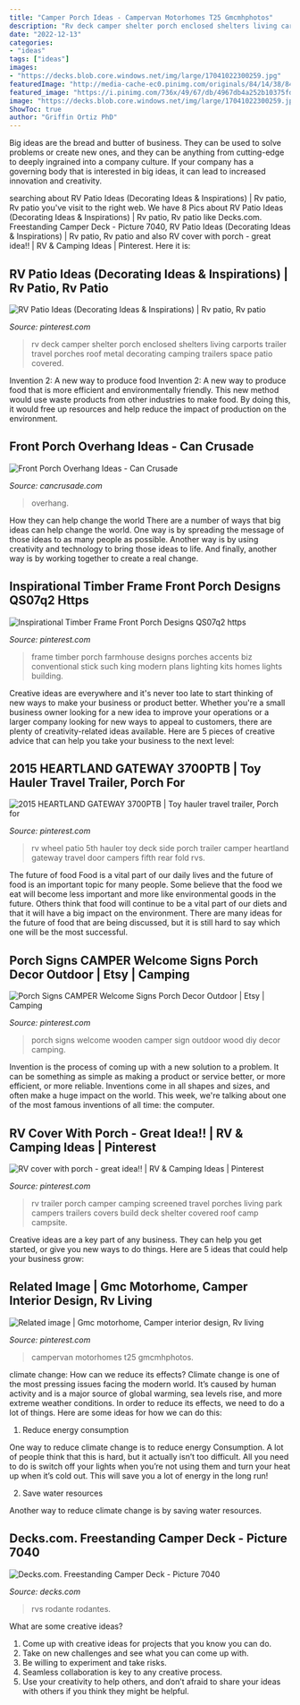 ```yaml
---
title: "Camper Porch Ideas - Campervan Motorhomes T25 Gmcmhphotos"
description: "Rv deck camper shelter porch enclosed shelters living carports trailer travel porches roof metal decorating camping trailers space patio covered"
date: "2022-12-13"
categories:
- "ideas"
tags: ["ideas"]
images:
- "https://decks.blob.core.windows.net/img/large/17041022300259.jpg"
featuredImage: "http://media-cache-ec0.pinimg.com/originals/84/14/38/8414380b6e54b819562ebb513b304dbb.jpg"
featured_image: "https://i.pinimg.com/736x/49/67/db/4967db4a252b10375fdcd294a356f83f--heartland-ideas.jpg"
image: "https://decks.blob.core.windows.net/img/large/17041022300259.jpg"
ShowToc: true
author: "Griffin Ortiz PhD"
---
```



Big ideas are the bread and butter of business. They can be used to solve problems or create new ones, and they can be anything from cutting-edge to deeply ingrained into a company culture. If your company has a governing body that is interested in big ideas, it can lead to increased innovation and creativity.

	

		
searching about RV Patio Ideas (Decorating Ideas &amp; Inspirations) | Rv patio, Rv patio you've visit to the right web. We have 8 Pics about RV Patio Ideas (Decorating Ideas &amp; Inspirations) | Rv patio, Rv patio like Decks.com. Freestanding Camper Deck - Picture 7040, RV Patio Ideas (Decorating Ideas &amp; Inspirations) | Rv patio, Rv patio and also RV cover with porch - great idea!! | RV &amp; Camping Ideas | Pinterest. Here it is:
		
    
## RV Patio Ideas (Decorating Ideas &amp; Inspirations) | Rv Patio, Rv Patio

<img loading=lazy src="https://i.pinimg.com/736x/d7/56/41/d75641b21fc56b4efd6a79faa2ac85d9.jpg" onerror="this.onerror=null;this.src='https://tse3.mm.bing.net/th?id=OIP.Kk1jyk1UVszZPfS_joA-QgHaEa&amp;pid=15.1';" alt="RV Patio Ideas (Decorating Ideas &amp; Inspirations) | Rv patio, Rv patio">

_Source: pinterest.com_

>rv deck camper shelter porch enclosed shelters living carports trailer travel porches roof metal decorating camping trailers space patio covered. 

	

Invention 2: A new way to produce food
Invention 2: A new way to produce food that is more efficient and environmentally friendly. This new method would use waste products from other industries to make food. By doing this, it would free up resources and help reduce the impact of production on the environment.

    
## Front Porch Overhang Ideas - Can Crusade

<img loading=lazy src="https://cdn.cancrusade.com/wp-content/uploads/front-porch-overhang-ideas_513657.jpg" onerror="this.onerror=null;this.src='https://tse1.mm.bing.net/th?id=OIP.jIWqute6XjnUwg4_DDfijgHaJ4&amp;pid=15.1';" alt="Front Porch Overhang Ideas - Can Crusade">

_Source: cancrusade.com_

>overhang. 

	

How they can help change the world
There are a number of ways that big ideas can help change the world. One way is by spreading the message of those ideas to as many people as possible. Another way is by using creativity and technology to bring those ideas to life. And finally, another way is by working together to create a real change.

    
## Inspirational Timber Frame Front Porch Designs QS07q2 Https

<img loading=lazy src="https://i.pinimg.com/originals/34/fc/75/34fc759c6283a7f3ad06bbc0f9a66c1c.jpg" onerror="this.onerror=null;this.src='https://tse3.mm.bing.net/th?id=OIP.uGbnLNGf4o9kKTlTtyV3tAHaFj&amp;pid=15.1';" alt="Inspirational Timber Frame Front Porch Designs QS07q2 https">

_Source: pinterest.com_

>frame timber porch farmhouse designs porches accents biz conventional stick such king modern plans lighting kits homes lights building. 

	

Creative ideas are everywhere and it's never too late to start thinking of new ways to make your business or product better. Whether you're a small business owner looking for a new idea to improve your operations or a larger company looking for new ways to appeal to customers, there are plenty of creativity-related ideas available. Here are 5 pieces of creative advice that can help you take your business to the next level: 

    
## 2015 HEARTLAND GATEWAY 3700PTB | Toy Hauler Travel Trailer, Porch For

<img loading=lazy src="https://i.pinimg.com/736x/49/67/db/4967db4a252b10375fdcd294a356f83f--heartland-ideas.jpg" onerror="this.onerror=null;this.src='https://tse1.mm.bing.net/th?id=OIP.zemtEBbljedxSzE0SImmaAHaE6&amp;pid=15.1';" alt="2015 HEARTLAND GATEWAY 3700PTB | Toy hauler travel trailer, Porch for">

_Source: pinterest.com_

>rv wheel patio 5th hauler toy deck side porch trailer camper heartland gateway travel door campers fifth rear fold rvs. 

	

The future of food
Food is a vital part of our daily lives and the future of food is an important topic for many people. Some believe that the food we eat will become less important and more like environmental goods in the future. Others think that food will continue to be a vital part of our diets and that it will have a big impact on the environment. There are many ideas for the future of food that are being discussed, but it is still hard to say which one will be the most successful.

    
## Porch Signs CAMPER Welcome Signs Porch Decor Outdoor | Etsy | Camping

<img loading=lazy src="https://i.pinimg.com/originals/3d/93/f3/3d93f38e088fd7318cd086513fbbf1a1.jpg" onerror="this.onerror=null;this.src='https://tse1.mm.bing.net/th?id=OIP.3yYxsXI0331JiMlB0CCyAAHaJ4&amp;pid=15.1';" alt="Porch Signs CAMPER Welcome Signs Porch Decor Outdoor | Etsy | Camping">

_Source: pinterest.com_

>porch signs welcome wooden camper sign outdoor wood diy decor camping. 

	

Invention is the process of coming up with a new solution to a problem. It can be something as simple as making a product or service better, or more efficient, or more reliable. Inventions come in all shapes and sizes, and often make a huge impact on the world. This week, we're talking about one of the most famous inventions of all time: the computer.

    
## RV Cover With Porch - Great Idea!! | RV &amp; Camping Ideas | Pinterest

<img loading=lazy src="http://media-cache-ec0.pinimg.com/originals/84/14/38/8414380b6e54b819562ebb513b304dbb.jpg" onerror="this.onerror=null;this.src='https://tse4.mm.bing.net/th?id=OIP.2Gt62RP3DTruACn-K0cR9gHaEa&amp;pid=15.1';" alt="RV cover with porch - great idea!! | RV &amp; Camping Ideas | Pinterest">

_Source: pinterest.com_

>rv trailer porch camper camping screened travel porches living park campers trailers covers build deck shelter covered roof camp campsite. 

	

Creative ideas are a key part of any business. They can help you get started, or give you new ways to do things. Here are 5 ideas that could help your business grow:

    
## Related Image | Gmc Motorhome, Camper Interior Design, Rv Living

<img loading=lazy src="https://i.pinimg.com/originals/e9/98/46/e99846c6883ffd067265b64e23476d1f.jpg" onerror="this.onerror=null;this.src='https://tse2.mm.bing.net/th?id=OIP.pzLgbIMq-tiZySiWcgcIeQHaJ4&amp;pid=15.1';" alt="Related image | Gmc motorhome, Camper interior design, Rv living">

_Source: pinterest.com_

>campervan motorhomes t25 gmcmhphotos. 

	

climate change: How can we reduce its effects?
Climate change is one of the most pressing issues facing the modern world. It’s caused by human activity and is a major source of global warming, sea levels rise, and more extreme weather conditions. In order to reduce its effects, we need to do a lot of things. Here are some ideas for how we can do this:
1) Reduce energy consumption

One way to reduce climate change is to reduce energy Consumption. A lot of people think that this is hard, but it actually isn’t too difficult. All you need to do is switch off your lights when you’re not using them and turn your heat up when it’s cold out. This will save you a lot of energy in the long run! 

2) Save water resources

Another way to reduce climate change is by saving water resources.

    
## Decks.com. Freestanding Camper Deck - Picture 7040

<img loading=lazy src="https://decks.blob.core.windows.net/img/large/17041022300259.jpg" onerror="this.onerror=null;this.src='https://tse3.mm.bing.net/th?id=OIP.CMvLwQI7YdrW3YzTedE-0QHaEK&amp;pid=15.1';" alt="Decks.com. Freestanding Camper Deck - Picture 7040">

_Source: decks.com_

>rvs rodante rodantes. 

	

What are some creative ideas?
1. Come up with creative ideas for projects that you know you can do.
2. Take on new challenges and see what you can come up with. 
3. Be willing to experiment and take risks. 
4. Seamless collaboration is key to any creative process. 
5. Use your creativity to help others, and don’t afraid to share your ideas with others if you think they might be helpful.


